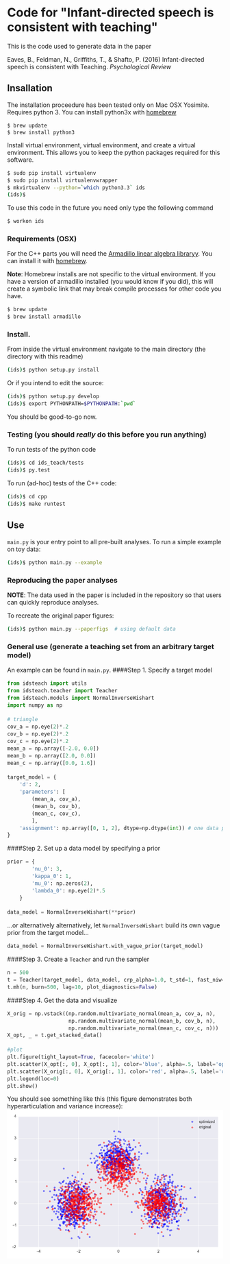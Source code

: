 # Code for "Infant-directed speech is consistent with teaching"
This is the code used to generate data in the paper 

Eaves, B., Feldman, N., Griffiths, T., & Shafto, P. (2016) Infant-directed speech is consistent with Teaching. *Psychological Review*


## Insallation
The installation proceedure has been tested only on Mac OSX Yosimite. Requires python 3. You can install python3x with [homebrew](http://brew.sh/)

    $ brew update
    $ brew install python3

Install virtual environment, virtual environment, and create a virtual environment. This allows you to keep the python packages required for this software.

```bash
$ sudo pip install virtualenv
$ sudo pip install virtualenvwrapper
$ mkvirtualenv --python=`which python3.3` ids
(ids)$
```

To use this code in the future you need only type the following command

```bash
$ workon ids
```
### Requirements (OSX)

For the C++ parts you will need the [Armadillo linear algebra libraryy](http://arma.sourceforge.net/download.html). You can install it with [homebrew](http://brew.sh/). 

**Note**: Homebrew installs are not specific to the virtual environment. If you have a version of armadillo installed (you would know if you did), this will create a symbolic link that may break compile processes for other code you have.

```bash
$ brew update
$ brew install armadillo
```

### Install.
From inside the virtual environment navigate to the main directory (the directory with this readme)
```bash
(ids)$ python setup.py install
```
Or if you intend to edit the source:

```bash
(ids)$ python setup.py develop
(ids)$ export PYTHONPATH=$PYTHONPATH:`pwd`
```

You should be good-to-go now.

### Testing (you should *really* do this before you run anything)
To run tests of the python code

```bash
(ids)$ cd ids_teach/tests
(ids)$ py.test

```

To run (ad-hoc) tests of the C++ code:

```bash
(ids)$ cd cpp
(ids)$ make runtest
```

## Use

`main.py` is your entry point to all pre-built analyses. To run a simple example on toy data:

```bash
(ids)$ python main.py --example
```

### Reproducing the paper analyses
**NOTE**: The data used in the paper is included in the repository so that users can quickly reproduce analyses.

To recreate the original paper figures:
```bash
(ids)$ python main.py --paperfigs  # using default data
```

### General use (generate a teaching set from an arbitrary target model)

An example can be found in `main.py`.
####Step 1. Specify a target model
```python
from idsteach import utils
from idsteach.teacher import Teacher
from idsteach.models import NormalInverseWishart
import numpy as np

# triangle
cov_a = np.eye(2)*.2
cov_b = np.eye(2)*.2
cov_c = np.eye(2)*.2
mean_a = np.array([-2.0, 0.0])
mean_b = np.array([2.0, 0.0])
mean_c = np.array([0.0, 1.6])

target_model = {
    'd': 2,
    'parameters': [
        (mean_a, cov_a),
        (mean_b, cov_b),
        (mean_c, cov_c),
        ],
    'assignment': np.array([0, 1, 2], dtype=np.dtype(int)) # one data point per component
}
```

####Step 2. Set up a data model by specifying a prior
```python
prior = {
        'nu_0': 3,
        'kappa_0': 1,
        'mu_0': np.zeros(2),
        'lambda_0': np.eye(2)*.5
    }

data_model = NormalInverseWishart(**prior)
```

...or alternatively alternatively, let `NormalInverseWishart` build its own vague prior from the target model...

```python
data_model = NormalInverseWishart.with_vague_prior(target_model)
```

####Step 3. Create a `Teacher` and run the sampler
```python
n = 500
t = Teacher(target_model, data_model, crp_alpha=1.0, t_std=1, fast_niw=True)
t.mh(n, burn=500, lag=10, plot_diagnostics=False)
```

####Step 4. Get the data and visualize
```python
X_orig = np.vstack((np.random.multivariate_normal(mean_a, cov_a, n),
                    np.random.multivariate_normal(mean_b, cov_b, n),
                    np.random.multivariate_normal(mean_c, cov_c, n)))
X_opt, _ = t.get_stacked_data()

#plot
plt.figure(tight_layout=True, facecolor='white')
plt.scatter(X_opt[:, 0], X_opt[:, 1], color='blue', alpha=.5, label='optimized')
plt.scatter(X_orig[:, 0], X_orig[:, 1], color='red', alpha=.5, label='original')
plt.legend(loc=0)
plt.show()
```

You should see something like this (this figure demonstrates both hyperarticulation and variance increase):
![Corner vowel analysiss](figure_1.png)
